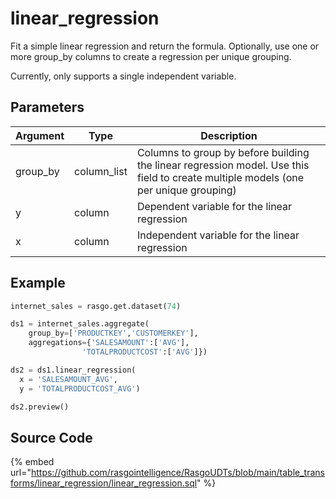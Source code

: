 

# linear_regression

Fit a simple linear regression and return the formula. Optionally, use one or more group_by columns to create a regression per unique grouping.

Currently, only supports a single independent variable.


## Parameters

| Argument |    Type     |                                                             Description                                                             |
| -------- | ----------- | ----------------------------------------------------------------------------------------------------------------------------------- |
| group_by | column_list | Columns to group by before building the linear regression model. Use this field to create multiple models (one per unique grouping) |
| y        | column      | Dependent variable for the linear regression                                                                                        |
| x        | column      | Independent variable for the linear regression                                                                                      |


## Example

```python
internet_sales = rasgo.get.dataset(74)

ds1 = internet_sales.aggregate(
    group_by=['PRODUCTKEY','CUSTOMERKEY'],
    aggregations={'SALESAMOUNT':['AVG'],
                'TOTALPRODUCTCOST':['AVG']})

ds2 = ds1.linear_regression(
  x = 'SALESAMOUNT_AVG',
  y = 'TOTALPRODUCTCOST_AVG')

ds2.preview()
```

## Source Code

{% embed url="https://github.com/rasgointelligence/RasgoUDTs/blob/main/table_transforms/linear_regression/linear_regression.sql" %}

